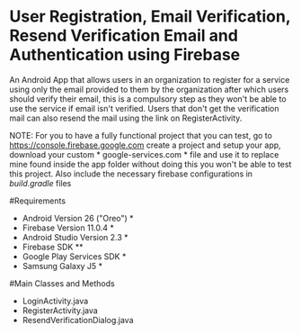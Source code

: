 # User Registration, Email Verification, Resend Verification Email and Authentication using Firebase

An Android App that allows users in an organization to register for a service using only the email provided to
them by the organization after which users should verify their email, this is a compulsory step as they won't 
be able to use the service if email isn't verified. Users that don't get the verification mail can also resend
the mail using the link on RegisterActivity.

NOTE: For you to have a fully functional project that you can test, go to  https://console.firebase.google.com
 create a project and setup your app, download your custom * google-services.com * file and use it to replace
 mine found inside the app folder without doing this you won't be able to test this project. Also include the
 necessary firebase configurations in *build.gradle* files

#Requirements
* Android Version 26 ("Oreo") *
* Firebase Version 11.0.4 *
* Android Studio Version 2.3 *
* Firebase SDK **
* Google Play Services SDK *
* Samsung Galaxy J5 *

#Main Classes and Methods 
* LoginActivity.java
* RegisterActivity.java
* ResendVerificationDialog.java